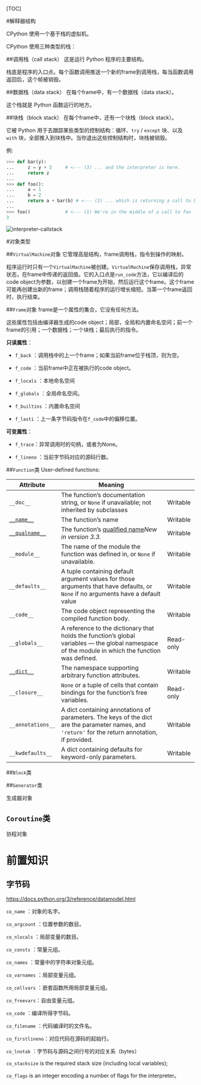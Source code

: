 [TOC]

#解释器结构

CPython 使用一个基于栈的虚拟机。

CPython 使用三种类型的栈：

##调用栈（call stack）
这是运行 Python 程序的主要结构。

栈底是程序的入口点。每个函数调用推送一个新的frame到调用栈，每当函数调用返回后，这个帧被销毁。

##数据栈（data stack）
在每个frame中，有一个数据栈（data stack）。

这个栈就是 Python 函数运行的地方。

##块栈（block stack）
在每个frame中，还有一个块栈（block stack）。

它被 Python 用于去跟踪某些类型的控制结构：循环、`try` / `except` 块、以及 `with` 块，全部推入到块栈中。当你退出这些控制结构时，块栈被销毁。

例:

```python
>>> def bar(y):
...     z = y + 3     # <--- (3) ... and the interpreter is here.
...     return z
...
>>> def foo():
...     a = 1
...     b = 2
...     return a + bar(b) # <--- (2) ... which is returning a call to bar ...
...
>>> foo()             # <--- (1) We're in the middle of a call to foo ...
3
```

![interpreter-callstack](/Users/hdc/Documents/learning/code/byterun/documents/interpreter-callstack.png)

#对象类型

##`VirtualMachine`对象
它管理高层结构，frame调用栈，指令到操作的映射。

程序运行时只有一个`VirtualMachine`被创建。`VirtualMachine`保存调用栈，异常状态，在frame中传递的返回值。它的入口点是`run_code`方法，它以编译后的code object为参数，以创建一个frame为开始，然后运行这个frame。这个frame可能再创建出新的frame；调用栈随着程序的运行增长缩短。当第一个frame返回时，执行结束。

##`Frame`对象
frame是一个属性的集合，它没有任何方法。

这些属性包括由编译器生成的code object；局部，全局和内置命名空间；前一个frame的引用；一个数据栈；一个块栈；最后执行的指令。

**只读属性**：

- `f_back` ：调用栈中的上一个frame；如果当前frame位于栈顶，则为空。

- `f_code` ：当前frame中正在被执行的code object。

- `f_locals` ：本地命名空间

- `f_globals` ：全局命名空间。

- `f_builtins` ：内置命名空间

- `f_lasti` ：上一条字节码指令在`f_code`中的偏移位置。

**可变属性**：

- `f_trace`：异常调用时的句柄，或者为None。

- `f_lineno` ：当前字节码对应的源码行数。



##`Function`类
User-defined functions:

| Attribute                                                    | Meaning                                                      |           |
| ------------------------------------------------------------ | ------------------------------------------------------------ | --------- |
| `__doc__`                                                    | The function’s documentation string, or `None` if unavailable; not inherited by subclasses | Writable  |
| [`__name__`](https://docs.python.org/3.6/library/stdtypes.html#definition.__name__) | The function’s name                                          | Writable  |
| [`__qualname__`](https://docs.python.org/3.6/library/stdtypes.html#definition.__qualname__) | The function’s [qualified name](https://docs.python.org/3.6/glossary.html#term-qualified-name)*New in version 3.3.* | Writable  |
| `__module__`                                                 | The name of the module the function was defined in, or `None` if unavailable. | Writable  |
| `__defaults__`                                               | A tuple containing default argument values for those arguments that have defaults, or `None` if no arguments have a default value | Writable  |
| `__code__`                                                   | The code object representing the compiled function body.     | Writable  |
| `__globals__`                                                | A reference to the dictionary that holds the function’s global variables — the global namespace of the module in which the function was defined. | Read-only |
| [`__dict__`](https://docs.python.org/3.6/library/stdtypes.html#object.__dict__) | The namespace supporting arbitrary function attributes.      | Writable  |
| `__closure__`                                                | `None` or a tuple of cells that contain bindings for the function’s free variables. | Read-only |
| `__annotations__`                                            | A dict containing annotations of parameters. The keys of the dict are the parameter names, and `'return'` for the return annotation, if provided. | Writable  |
| `__kwdefaults__`                                             | A dict containing defaults for keyword-only parameters.      | Writable  |

##`Block`类


##`Generator`类

生成器对象

## `Coroutine`类

协程对象

# 前置知识

## 字节码

https://docs.python.org/3/reference/datamodel.html

`co_name` ：对象的名字。

 `co_argcount` ：位置参数的数目。

`co_nlocals` ：局部变量的数目。

 `co_consts` ：常量元组。

 `co_names` ：常量中的字符串对象元组。

 `co_varnames` ：局部变量元组。

`co_cellvars` ：嵌套函数所用局部变量元组。

 `co_freevars`：自由变量元组。

 `co_code` ：编译所得字节码。

 `co_filename` ：代码编译时的文件名。

 `co_firstlineno`：对应代码在源码的起始行。

 `co_lnotab` ：字节码与源码之间行号的对应关系（bytes）

 `co_stacksize` is the required stack size (including local variables);

 `co_flags` is an integer encoding a number of flags for the interpreter。

